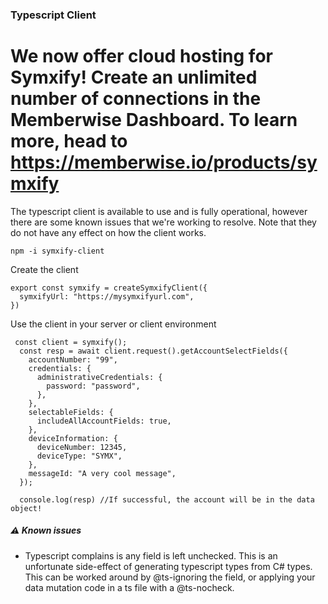 ### Typescript Client

# We now offer cloud hosting for Symxify! Create an unlimited number of connections in the Memberwise Dashboard. To learn more, head to https://memberwise.io/products/symxify

The typescript client is available to use and is fully operational, however there are some known issues that we're working to resolve. Note that they do not have any effect on how the client works.

`npm -i symxify-client`

Create the client

```
export const symxify = createSymxifyClient({
  symxifyUrl: "https://mysymxifyurl.com",
})
```

Use the client in your server or client environment

```
 const client = symxify();
  const resp = await client.request().getAccountSelectFields({
    accountNumber: "99",
    credentials: {
      administrativeCredentials: {
        password: "password",
      },
    },
    selectableFields: {
      includeAllAccountFields: true,
    },
    deviceInformation: {
      deviceNumber: 12345,
      deviceType: "SYMX",
    },
    messageId: "A very cool message",
  });

  console.log(resp) //If successful, the account will be in the data object!
```

##### ⚠️ Known issues

- Typescript complains is any field is left unchecked. This is an unfortunate side-effect of generating typescript types from C# types. This can be worked around by @ts-ignoring the field, or applying your data mutation code in a ts file with a @ts-nocheck.
